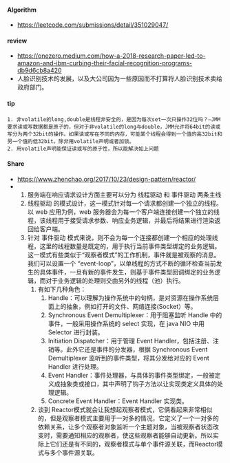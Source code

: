 
#### Algorithm
  - https://leetcode.com/submissions/detail/351029047/
  

#### review
  - https://onezero.medium.com/how-a-2018-research-paper-led-to-amazon-and-ibm-curbing-their-facial-recognition-programs-db9d6cb8a420
  - 人脸识别技术的发展，以及大公司因为一些原因而不打算将人脸识别技术卖给政府部门。
  
  
#### tip
    1. 非volatile的long,double是线程非安全的，是因为每次set一次只操作32位吗？—JMM要求读或写数据都是原子的，但对于非volatile的long与double，JMM允许将64bit的读或写分为两个32bit的操作。如果读或写在不同的内存，可能某个线程会得到一个值的高32bit和另一个值的低32bit。除非用volatile声明或者加锁。
    2. 用volatile声明能保证读或写的原子性，所以能解决如上问题

  
#### Share
  - https://www.zhenchao.org/2017/10/23/design-pattern/reactor/
  - 1. 服务端在响应请求设计方面主要可以分为 线程驱动 和 事件驱动 两条主线
    1. 线程驱动 的模式设计，这一模式针对每一个请求都创建一个独立的线程。以 web 应用为例，web 服务器会为每一个客户端连接创建一个独立的线程，该线程用于接受请求参数、响应业务逻辑，并最后将结果进行渲染返回给客户端。
    2. 针对 事件驱动 模式来说，则不会为每一个连接都创建一个相应的处理线程，这里的线程数量是既定的，用于执行当前事件类型绑定的业务逻辑。这一模式有些类似于“观察者模式”的工作机制，事件就是被观察的消息。我们可以设置一个 “event-loop”，以单线程的方式不断的循环检查当前发生的具体事件，一旦有新的事件发生，则基于事件类型回调绑定的业务逻辑，而对于业务逻辑的处理则交由另外的线程（池）执行。
        1. 有如下几种角色：
            1. Handle：可以理解为操作系统中的句柄，是对资源在操作系统层面上的抽象，例如打开的文件、网络连接(Socket）等。
            2. Synchronous Event Demultiplexer：用于阻塞监听 Handle 中的事件，一般采用操作系统的 select 实现，在 java NIO 中用 Selector 进行封装。
            3. Initiation Dispatcher：用于管理 Event Handler，包括注册、注销等。此外它还是事件的分发器，根据 Synchronous Event Demultiplexer 监听到的事件类型，将其分发给对应的 Event Handler 进行处理。
            4. Event Handler：事件处理器，与具体的事件类型绑定，一般被定义成抽象类或接口，其中声明了钩子方法以让实现类定义具体的处理逻辑。
            5. Concrete Event Handler：Event Handler 实现类。
        2. 谈到 Reactor模式就会让我想起观察者模式，它俩看起来非常相似的，但是观察者模式主要用于一对多的情况，它定义了一个一对多的依赖关系，让多个观察者对象监听一个主题对象，当被观察者状态改变时，需要通知相应的观察者，使这些观察者能够自动更新。所以实际上它们还是有不同的，观察者模式与单个事件源关联，而Reactor模式与多个事件源关联。
  
  
